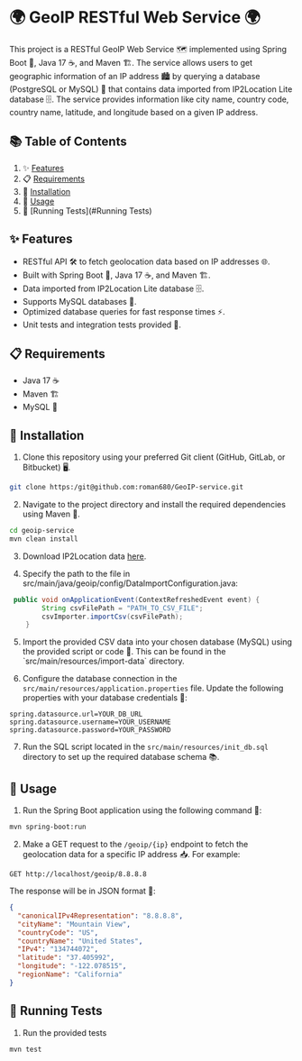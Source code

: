 # 🌍 GeoIP RESTful Web Service 🌍

This project is a RESTful GeoIP Web Service 🗺️ implemented using Spring Boot 🌱, Java 17 ☕, and Maven 🏗️. The service allows users to get geographic information of an IP address 🏙️ by querying a database (PostgreSQL or MySQL) 📁 that contains data imported from IP2Location Lite database 🗄️. The service provides information like city name, country code, country name, latitude, and longitude based on a given IP address.

## 📚 Table of Contents

1. ✨ [Features](#Features)
2. 📋 [Requirements](#Requirements)
3. 🔧 [Installation](#Installation)
4. 🚀 [Usage](#Usage)
5. 🧪 [Running Tests](#Running Tests)

## ✨ Features

- RESTful API 🛠️ to fetch geolocation data based on IP addresses 🌐.
- Built with Spring Boot 🌱, Java 17 ☕, and Maven 🏗️.
- Data imported from IP2Location Lite database 🗄️.
- Supports MySQL databases 📁.
- Optimized database queries for fast response times ⚡.
- Unit tests and integration tests provided 🧪.

## 📋 Requirements

- Java 17 ☕
- Maven 🏗️
- MySQL 📁

## 🔧 Installation

1. Clone this repository using your preferred Git client (GitHub, GitLab, or Bitbucket) 🖥️.

```bash
git clone https:/git@github.com:roman680/GeoIP-service.git
```

2. Navigate to the project directory and install the required dependencies using Maven 🔨.

```bash
cd geoip-service
mvn clean install
```
3. Download IP2Location data [here](https://lite.ip2location.com/database/db5-ip-country-region-city-latitude-longitude).

4. Specify the path to the file in src/main/java/geoip/config/DataImportConfiguration.java:
```java
 public void onApplicationEvent(ContextRefreshedEvent event) {
        String csvFilePath = "PATH_TO_CSV_FILE";
        csvImporter.importCsv(csvFilePath);
    }
```

5. Import the provided CSV data into your chosen database (MySQL) using the provided script or code 📝. This can be found in the \`src/main/resources/import-data\` directory.

6. Configure the database connection in the `src/main/resources/application.properties` file. Update the following properties with your database credentials 🔑:

```
spring.datasource.url=YOUR_DB_URL
spring.datasource.username=YOUR_USERNAME
spring.datasource.password=YOUR_PASSWORD
```

7. Run the SQL script located in the `src/main/resources/init_db.sql` directory to set up the required database schema 📚.

## 🚀 Usage

1. Run the Spring Boot application using the following command 🌱:

```bash
mvn spring-boot:run
```

2. Make a GET request to the `/geoip/{ip}` endpoint to fetch the geolocation data for a specific IP address 📥. For example:

```
GET http://localhost/geoip/8.8.8.8
```

The response will be in JSON format 📄:

```json
{
  "canonicalIPv4Representation": "8.8.8.8",
  "cityName": "Mountain View",
  "countryCode": "US",
  "countryName": "United States",
  "IPv4": "134744072",
  "latitude": "37.405992",
  "longitude": "-122.078515",
  "regionName": "California"
}
```

## 🧪 Running Tests

1. Run the provided tests
``` 
mvn test
```
